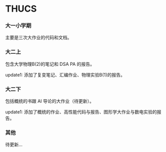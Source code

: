 # THUCS

### 大一小学期

主要是三次大作业的代码和文档。

### 大二上

包含大学物理B(2)的笔记和 DSA PA 的报告。

update1: 添加了复变笔记、汇编作业、物理实验B(1)的报告。

### 大二下

包括概统的书跟 AI 导论的大作业（待更新）。

update1: 添加了概统的作业、高性能代码与报告、图形学大作业与数电实验的报告。

### 其他

待更新...
